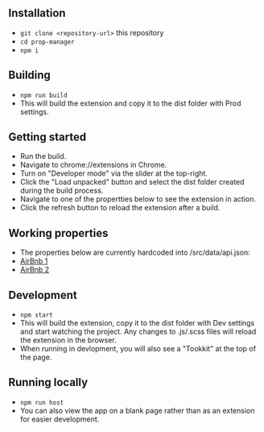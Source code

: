 ## Installation

- `git clone <repository-url>` this repository
- `cd prop-manager`
- `npm i`

## Building

- `npm run build`
- This will build the extension and copy it to the dist folder with Prod settings.

## Getting started

- Run the build.
- Navigate to chrome://extensions in Chrome.
- Turn on "Developer mode" via the slider at the top-right.
- Click the "Load unpacked" button and select the dist folder created during the build process.
- Navigate to one of the propertties below to see the extension in action.
- Click the refresh button to reload the extension after a build.

## Working properties

- The properties below are currently hardcoded into /src/data/api.json:
- [AirBnb 1](https://www.airbnb.com/rooms/610721631326249541)
- [AirBnb 2](https://www.airbnb.com/rooms/33654056)


## Development

- `npm start`
- This will build the extension, copy it to the dist folder with Dev settings and start watching the project. Any changes to .js/.scss files will reload the extension in the browser.
- When running in devlopment, you will also see a "Tookkit" at the top of the page.

## Running locally

- `npm run host`
- You can also view the app on a blank page rather than as an extension for easier development.
